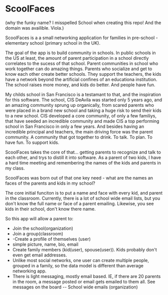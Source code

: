 # ScoolFaces
(why the funky name?  I misspelled School when creating this repo!  And the domain was availible. Viola.)

ScoolFaces is a a small networking application for families in pre-school - elementary school (primary school in the UK).

The goal of the app is to build community in schools. In public schools in the US at least, the amount of parent participation in a school directly correlates to the sucess of that school.   Parent communities in school who work together can do amazing things.   Parents who socialize and get to know each other create better schools. They support the teachers, the kids have a network beyond the artificial confines of an educationa institution. The school raises more money, and kids do better. And people have fun. 

My childs school in San Francisco is a testamant to that, and the inspiration for this software.  The school, CIS DeAvila was started only 5 years ago, and an amazing community sprung up organically, from scared parents who were placed in a brand new school and taking a huge risk to send their kids to a new school. CIS developed a core community, of only a few familiys, that have seeded an incredible community and made CIS a top performing school in San Francisco in only a  few years.  And besides having an incredible principal and teachers, the main driving force was the parent community.  A community that got together to drink.  To talk.  To plan. To have fun. To support kids.  

ScoolFaces takes the core of that... getting parents to recognize and talk to each other, and trys to distill it into software.  As a parent of two kids, I have a hard time meeting and remembering the names of the kids and parents in my class. 

ScoolFaces was born out of that one key need - what are the names an faces of the parents and kids in my school?

The core initial funciton is to put a name and face with every kid, and parent in the classroom. Currently, there is a lot of school wide email lists, but you don't know the full name or face of a parent emailing. Likewise, you see kids in their school, don't know there name.


So this app will allow a parent to:

- Join the school(organization)
- Join a group(classroom) 
- -Create a profile of themselves (user)
- simple picture, name, bio, email 
- Create family members (kid(user), spouse(user)). Kids probably don't even get email addresses.
- Unlike most social networks, one user can create multiple people, grouped in a family, so the data model is different than average networking app. 
- There is light messaging, mostly email based. IE, if there are 20 parents in the room, a message posted or email gets emailed to them all. See messages on the board -- School wide emails (organization)

